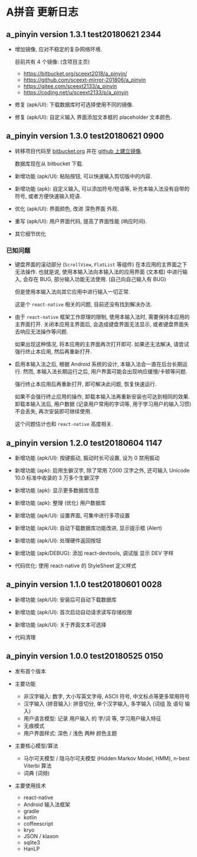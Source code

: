 <!-- CHANGELOG.md, a_pinyin/
-->

# A拼音 更新日志


## a_pinyin version 1.3.1 test20180621 2344

+ 增加镜像, 应对不稳定的复杂网络环境.

  目前共有 4 个镜像: (含项目主页)

  + <https://bitbucket.org/sceext2018/a_pinyin/>
  + <https://github.com/sceext-mirror-201806/a_pinyin>
  + <https://gitee.com/sceext2133/a_pinyin>
  + <https://coding.net/u/sceext2133/p/a_pinyin>

+ 修复 (apk/UI): 下载数据库时可选择使用不同的镜像.

+ 修复 (apk/UI): 自定义输入 界面添加文本框的 placeholder 文本颜色.


## a_pinyin version 1.3.0 test20180621 0900

+ 转移项目代码至 [bitbucket.org](https://bitbucket.org/sceext2018/a_pinyin/)
  并在 [github 上建立镜像](https://github.com/sceext-mirror-201806/a_pinyin).

  数据库现在从 bitbucket 下载.

+ 新增功能 (apk/UI): 粘贴按钮, 可以快速输入剪切版中的内容.

+ 新增功能 (apk): 自定义输入, 可以添加符号/短语等, 补充本输入法没有自带的符号, 或者方便快速输入短语.

+ 优化 (apk/UI): 界面颜色, 改进 深色界面 外观.

+ 重写 (apk/UI): 用户界面代码, 提高了界面性能 (响应时间).

+ 其它细节优化

### 已知问题

+ 键盘界面的滚动部分 (`ScrollView`, `FlatList` 等组件) 在本应用的主界面之下无法操作.
  也就是说, 使用本输入法向本输入法的应用界面 (文本框) 中进行输入, 会存在 BUG, 部分输入功能无法使用.
  (自己向自己输入有 BUG)

  但是使用本输入法向其它应用中进行输入一切正常.

  这是个 `react-native` 相关的问题, 目前还没有找到解决办法.

+ 由于 `react-native` 框架工作原理的限制, 使用本输入法时, 需要保持本应用的主界面打开.
  关闭本应用主界面后, 会造成键盘界面无法显示, 或者键盘界面失去响应无法操作等问题.

  如果出现这种情况, 将本应用的主界面再次打开即可.
  如果还无法解决, 请尝试强行终止本应用, 然后再重新打开.

+ 启用本输入法之后, 根据 Android 系统的设计, 本输入法会一直在后台长期运行.
  然而, 本输入法长期运行之后, 用户界面可能会出现响应缓慢/卡顿等问题.

  强行终止本应用后再重新打开, 即可解决此问题, 恢复快速运行.

  如果不会强行终止应用的操作, 卸载本输入法再重新安装也可达到相同的效果.
  卸载本输入法后, 用户数据 (记录用户常用的字词等, 用于学习用户的输入习惯) 不会丢失,
  再次安装即可继续使用.

  这个问题估计也和 `react-native` 高度相关.


## a_pinyin version 1.2.0 test20180604 1147

+ 新增功能 (apk/UI): 按键振动, 振动时长可设置, 设为 0 禁用振动

+ 新增功能 (apk): 启用生僻汉字, 除了常用 7,000 汉字之外, 还可输入 Unicode 10.0 标准中收录的 3 万多个生僻汉字

+ 新增功能 (apk): 显示更多数据库信息

+ 新增功能 (apk): 整理 (优化) 用户数据库

+ 新增功能 (apk/UI): 设置界面, 可集中进行多项设置

+ 新增功能 (apk/UI): 自动下载数据库功能改进, 显示提示框 (Alert)

+ 新增功能 (apk/UI): 处理硬件返回按钮

+ 新增功能 (apk/DEBUG): 添加 react-devtools, 调试版 显示 DEV 字样

+ 代码优化: 使用 react-native 的 StyleSheet 定义样式


## a_pinyin version 1.1.0 test20180601 0028

+ 新增功能 (apk/UI): 安装后可自动下载数据库

+ 新增功能 (apk/UI): 首次启动自动请求读写存储权限

+ 新增功能 (apk/UI): 关于界面文本可选择

+ 代码清理


## a_pinyin version 1.0.0 test20180525 0150

+ 发布首个版本

+ 主要功能

  + 非汉字输入: 数字, 大小写英文字母, ASCII 符号, 中文标点等更多常用符号
  + 汉字输入 (拼音输入): 拼音切分, 单个汉字输入, 多字输入 (词组 及 语句 输入)
  + 用户语言模型: 记录 用户输入 的 字/词 等, 学习用户输入特征
  + 无痕模式
  + 用户界面样式: 深色 / 浅色 两种 颜色主题

+ 主要核心模型/算法

  + 马尔可夫模型 / 隐马尔可夫模型 (Hidden Markov Model, HMM), n-best Viterbi 算法
  + 词典 (词频)

+ 主要使用技术

  + react-native
  + Android 输入法框架
  + gradle
  + kotlin
  + coffeescript
  + kryo
  + JSON / klaxon
  + sqlite3
  + HanLP

<!-- end CHANGELOG.md -->
